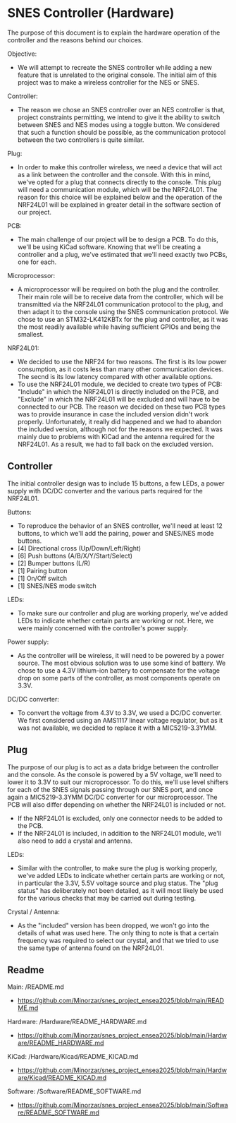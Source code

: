 # SNES Controller (Hardware)

The purpose of this document is to explain the hardware operation of the controller and the reasons behind our choices.

Objective:
- We will attempt to recreate the SNES controller while adding a new feature that is unrelated to the original console. The initial aim of this project was to make a wireless controller for the NES or SNES.

Controller:
- The reason we chose an SNES controller over an NES controller is that, project constraints permitting, we intend to give it the ability to switch between SNES and NES modes using a toggle button. We considered that such a function should be possible, as the communication protocol between the two controllers is quite similar.

Plug:
- In order to make this controller wireless, we need a device that will act as a link between the controller and the console. With this in mind, we've opted for a plug that connects directly to the console. This plug will need a communication module, which will be the NRF24L01. The reason for this choice will be explained below and the operation of the NRF24L01 will be explained in greater detail in the software section of our project.

PCB:
- The main challenge of our project will be to design a PCB. To do this, we'll be using KiCad software. Knowing that we'll be creating a controller and a plug, we've estimated that we'll need exactly two PCBs, one for each.

Microprocessor:
- A microprocessor will be required on both the plug and the controller. Their main role will be to receive data from the controller, which will be transmitted via the NRF24L01 communication protocol to the plug, and then adapt it to the console using the SNES communication protocol. We chose to use an STM32-LK412KBTx for the plug and controller, as it was the most readily available while having sufficient GPIOs and being the smallest.

NRF24L01:
- We decided to use the NRF24 for two reasons. The first is its low power consumption, as it costs less than many other communication devices. The secnd is its low latency compared with other available options.
- To use the NRF24L01 module, we decided to create two types of PCB: "Include" in which the NRF24L01 is directly included on the PCB, and "Exclude" in which the NRF24L01 will be excluded and will have to be connected to our PCB. The reason we decided on these two PCB types was to provide insurance in case the included version didn't work properly. Unfortunately, it really did happened and we had to abandon the included version, although not for the reasons we expected. It was mainly due to problems with KiCad and the antenna required for the NRF24L01. As a result, we had to fall back on the excluded version.

## Controller

The initial controller design was to include 15 buttons, a few LEDs, a power supply with DC/DC converter and the various parts required for the NRF24L01.

Buttons:
- To reproduce the behavior of an SNES controller, we'll need at least 12 buttons, to which we'll add the pairing, power and SNES/NES mode buttons.
- [4] Directional cross (Up/Down/Left/Right)
- [6] Push buttons (A/B/X/Y/Start/Select)
- [2] Bumper buttons (L/R)
- [1] Pairing button
- [1] On/Off switch
- [1] SNES/NES mode switch

LEDs:
- To make sure our controller and plug are working properly, we've added LEDs to indicate whether certain parts are working or not. Here, we were mainly concerned with the controller's power supply.

Power supply:
- As the controller will be wireless, it will need to be powered by a power source. The most obvious solution was to use some kind of battery. We chose to use a 4.3V lithium-ion battery to compensate for the voltage drop on some parts of the controller, as most components operate on 3.3V.

DC/DC converter:
- To convert the voltage from 4.3V to 3.3V, we used a DC/DC converter. We first considered using an AMS1117 linear voltage regulator, but as it was not available, we decided to replace it with a MIC5219-3.3YMM.


## Plug

The purpose of our plug is to act as a data bridge between the controller and the console. As the console is powered by a 5V voltage, we'll need to lower it to 3.3V to suit our microprocessor. To do this, we'll use level shifters for each of the SNES signals passing through our SNES port, and once again a MIC5219-3.3YMM DC/DC converter for our microprocessor. The PCB will also differ depending on whether the NRF24L01 is included or not.
- If the NRF24L01 is excluded, only one connector needs to be added to the PCB.
- If the NRF24L01 is included, in addition to the NRF24L01 module, we'll also need to add a crystal and antenna.

LEDs:
- Similar with the controller, to make sure the plug is working properly, we've added LEDs to indicate whether certain parts are working or not, in particular the 3.3V, 5.5V voltage source and plug status. The "plug status" has deliberately not been detailed, as it will most likely be used for the various checks that may be carried out during testing.

Crystal / Antenna:
- As the "included" version has been dropped, we won't go into the details of what was used here. The only thing to note is that a certain frequency was required to select our crystal, and that we tried to use the same type of antenna found on the NRF24L01.

## Readme

Main: /README.md
- https://github.com/Minorzar/snes_project_ensea2025/blob/main/README.md

Hardware: /Hardware/README_HARDWARE.md
- https://github.com/Minorzar/snes_project_ensea2025/blob/main/Hardware/README_HARDWARE.md

KiCad: /Hardware/Kicad/README_KICAD.md
- https://github.com/Minorzar/snes_project_ensea2025/blob/main/Hardware/Kicad/README_KICAD.md

Software: /Software/README_SOFTWARE.md
- https://github.com/Minorzar/snes_project_ensea2025/blob/main/Software/README_SOFTWARE.md
